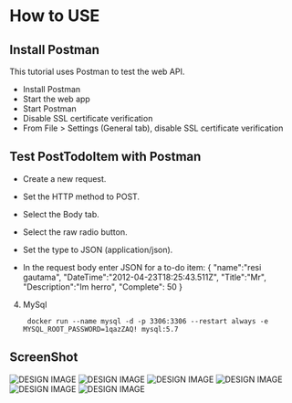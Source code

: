 # How to USE


## Install Postman

This tutorial uses Postman to test the web API.

- Install Postman 
- Start the web app
- Start Postman 
- Disable SSL certificate verification 
- From File > Settings (General tab), disable SSL certificate verification

## Test PostTodoItem with Postman

- Create a new request.

- Set the HTTP method to POST.

- Select the Body tab.

- Select the raw radio button.

- Set the type to JSON (application/json).

- In the request body enter JSON for a to-do item:
  {
  "name":"resi gautama",
  "DateTime":"2012-04-23T18:25:43.511Z",
  "Title":"Mr",
  "Description":"Im herro",
  "Complete": 50
}

4. MySql

        docker run --name mysql -d -p 3306:3306 --restart always -e MYSQL_ROOT_PASSWORD=1qazZAQ! mysql:5.7

## ScreenShot 
![DESIGN IMAGE](http://images.rizalresi.com/post.png?raw=true)
![DESIGN IMAGE](http://images.rizalresi.com/getall.png?raw=true)
![DESIGN IMAGE](http://images.rizalresi.com/put.png?raw=true)
![DESIGN IMAGE](http://images.rizalresi.com/get{id}.png?raw=true)
![DESIGN IMAGE](http://images.rizalresi.com/Delete.png?raw=true)
![DESIGN IMAGE](http://images.rizalresi.com/show_get_delete.png?raw=true)


